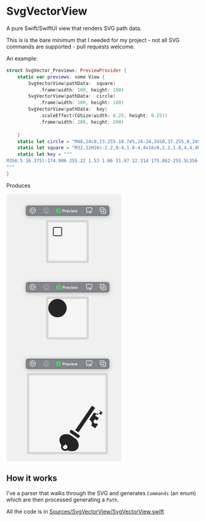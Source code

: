# SvgVectorView

A pure Swift/SwiftUI view that renders SVG path data.

This is is the bare minimum that I needed for my project - not all SVG commands are supported - pull requests welcome.

An example:

```swift
struct SvgVector_Previews: PreviewProvider {
    static var previews: some View {
        SvgVectorView(pathData:  square)
            .frame(width: 100, height: 100)
        SvgVectorView(pathData:  circle)
            .frame(width: 100, height: 100)
        SvgVectorView(pathData:  key)
            .scaleEffect(CGSize(width: 0.25, height: 0.25))
            .frame(width: 200, height: 200)
        
    }
    static let circle = "M48,24c0,13.255-10.745,24-24,24S0,37.255,0,24S10.745,0,24,0S48,10.745,48,24z"
    static let square = "M32,12H16c-2.2,0-4,1.8-4,4v16c0,2.2,1.8,4,4,4h16c2.2,0,4-1.8,4-4V16C36,13.8,34.2,12,32,12z M34,32c0,1.103-0.897,2-2,2H16c-1.103,0-2-0.897-2-2V16c0-1.103,0.897-2,2-2h16c1.103,0,2,0.897,2,2V32z"
    static let key = """
M356.5 16.375l-174.906 255.22 1.53 1.06 31.97 22.314 175.062-255.5L356.5 16.374zm90.063 62.22c-20.16 29.418-44.122 23.1-68.25 8.905l-48.688 72.875c21.278 16.55 36.46 35.645 18.594 61.72l42.967 29.468 28.907-42.157-14.72-9.156c-3.167 1.844-6.85 2.906-10.78 2.906-11.85 0-21.47-9.62-21.47-21.47 0-11.847 9.62-21.436 21.47-21.436s21.437 9.59 21.437 21.438c0 .195-.025.4-.03.593l15.906 9.907 17.938-26.218-37.688-23.5 11.03-17.72 14.94 9.313 10.093-16.188 24.25 15.094 17.092-24.94-43-29.436zM141.22 268.624c-.31.01-.628.023-.94.063-.827.104-1.652.284-2.53.562-3.51 1.11-7.4 4.066-10.125 7.938-2.724 3.87-4.16 8.487-4 12.125.16 3.637 1.257 6.338 5.25 9.125l76.594 53.468c3.283 2.293 5.727 2.35 9.124 1.156 3.396-1.192 7.323-4.26 10.125-8.218 2.8-3.96 4.352-8.66 4.31-12.188-.04-3.53-.89-5.787-4.374-8.22L148.03 270.97c-2.546-1.78-4.657-2.42-6.81-2.345zM84.28 312.78c-24.354.41-45.504 9.52-57.655 27.25-16.95 24.737-11.868 59.753 9.625 90.283-1.838 4.72-2.875 9.84-2.875 15.187 0 23.243 19.07 42.313 42.313 42.313 8.635 0 16.692-2.625 23.406-7.125 43.208 18.488 88.07 12.714 108.28-16.782 18.695-27.28 10.884-66.912-16.374-99.312l-63.094-44.03c-14.016-5.107-28.07-7.7-41.25-7.783-.792-.004-1.59-.012-2.375 0zm-8.593 109.126c13.143 0 23.594 10.45 23.594 23.594 0 13.143-10.45 23.625-23.593 23.625-13.142 0-23.624-10.482-23.624-23.625s10.482-23.594 23.624-23.594z
"""
}
```
Produces

![An example](example.png)


## How it works
I've a parser that walks through the SVG and generates `Commands` (an enum) which are then processed generating a `Path`.

All the code is in [Sources/SvgVectorView/SvgVectorView.swift](Sources/SvgVectorView/SvgVectorView.swift)
